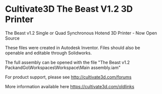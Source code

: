 # Cultivate3D The Beast V1.2 3D Printer
The Beast v1.2 Single or Quad Synchronous Hotend 3D Printer - Now Open Source

These files were created in Autodesk Inventor.  Files should also be openable and editable through Solidworks.

The full assembly can be opened with the file "The Beast v1.2 PackandGo\Workspaces\Workspace\Main assembly.iam"

For product support, please see http://cultivate3d.com/forums

More information available here https://cultivate3d.com/oldlinks
